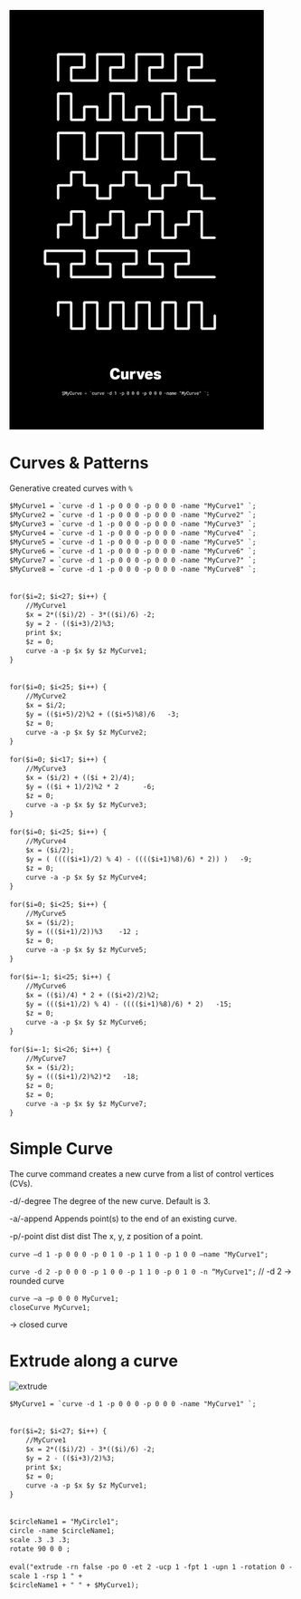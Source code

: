 ![](assets/curves.png)


# Curves & Patterns
Generative created curves with ```%```

```
$MyCurve1 = `curve -d 1 -p 0 0 0 -p 0 0 0 -name "MyCurve1" `;
$MyCurve2 = `curve -d 1 -p 0 0 0 -p 0 0 0 -name "MyCurve2" `;
$MyCurve3 = `curve -d 1 -p 0 0 0 -p 0 0 0 -name "MyCurve3" `;
$MyCurve4 = `curve -d 1 -p 0 0 0 -p 0 0 0 -name "MyCurve4" `;
$MyCurve5 = `curve -d 1 -p 0 0 0 -p 0 0 0 -name "MyCurve5" `;
$MyCurve6 = `curve -d 1 -p 0 0 0 -p 0 0 0 -name "MyCurve6" `;
$MyCurve7 = `curve -d 1 -p 0 0 0 -p 0 0 0 -name "MyCurve7" `;
$MyCurve8 = `curve -d 1 -p 0 0 0 -p 0 0 0 -name "MyCurve8" `;


for($i=2; $i<27; $i++) {
	//MyCurve1
	$x = 2*(($i)/2) - 3*(($i)/6) -2;	
	$y = 2 - (($i+3)/2)%3;
	print $x;
	$z = 0;
	curve -a -p $x $y $z MyCurve1;
}


for($i=0; $i<25; $i++) {
	//MyCurve2
	$x = $i/2;
	$y = (($i+5)/2)%2 + (($i+5)%8)/6   -3;
	$z = 0;
	curve -a -p $x $y $z MyCurve2;
}	

for($i=0; $i<17; $i++) {
	//MyCurve3
	$x = ($i/2) + (($i + 2)/4);
	$y = (($i + 1)/2)%2 * 2      -6;
	$z = 0;
	curve -a -p $x $y $z MyCurve3;
}

for($i=0; $i<25; $i++) {
	//MyCurve4
	$x = ($i/2);
	$y = ( (((($i+1)/2) % 4) - (((($i+1)%8)/6) * 2)) )   -9;
	$z = 0;
	curve -a -p $x $y $z MyCurve4;
}

for($i=0; $i<25; $i++) {
	//MyCurve5
	$x = ($i/2); 
	$y = ((($i+1)/2))%3    -12 ;
	$z = 0;
	curve -a -p $x $y $z MyCurve5;
}

for($i=-1; $i<25; $i++) {
	//MyCurve6
	$x = (($i)/4) * 2 + (($i+2)/2)%2;
	$y = ((($i+1)/2) % 4) - (((($i+1)%8)/6) * 2)   -15;
	$z = 0;
	curve -a -p $x $y $z MyCurve6;
}

for($i=-1; $i<26; $i++) {
	//MyCurve7
	$x = ($i/2);
	$y = ((($i+1)/2)%2)*2   -18;
	$z = 0;
	$z = 0;
	curve -a -p $x $y $z MyCurve7;
}
```
# Simple Curve
The curve command creates a new curve from a list of control vertices (CVs).

-d/-degree The degree of the new curve. Default is 3.

-a/-append Appends point(s) to the end of an existing curve.

-p/-point dist dist dist The x, y, z position of a point.

```curve –d 1 -p 0 0 0 -p 0 1 0 -p 1 1 0 -p 1 0 0 –name "MyCurve1";``` 

```curve -d 2 -p 0 0 0 -p 1 0 0 -p 1 1 0 -p 0 1 0 -n “MyCurve1";``` // -d 2 → rounded curve

``` 
curve –a –p 0 0 0 MyCurve1;
closeCurve MyCurve1;
``` 
→ closed curve


# Extrude along a curve
![extrude](assets/extrude.png)

```
$MyCurve1 = `curve -d 1 -p 0 0 0 -p 0 0 0 -name "MyCurve1" `;


for($i=2; $i<27; $i++) {
	//MyCurve1
	$x = 2*(($i)/2) - 3*(($i)/6) -2;	
	$y = 2 - (($i+3)/2)%3;
	print $x;
	$z = 0;
	curve -a -p $x $y $z MyCurve1;
}


$circleName1 = "MyCircle1";
circle -name $circleName1;
scale .3 .3 .3;
rotate 90 0 0 ;

eval("extrude -rn false -po 0 -et 2 -ucp 1 -fpt 1 -upn 1 -rotation 0 -scale 1 -rsp 1 " +
$circleName1 + " " + $MyCurve1);
```


